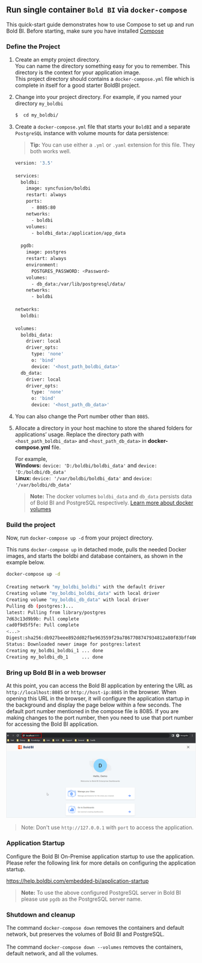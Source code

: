 ## Run single container `Bold BI` via `docker-compose`

 This quick-start guide demonstrates how to use Compose to set up and run Bold BI. Before starting, make sure you have installed [Compose](https://docs.docker.com/compose/install/)

### Define the Project

  1. Create an empty project directory.<br/>
  You can name the directory something easy for you to remember. This directory is the context for your application image.<br/>
  This project directory should contains a `docker-compose.yml` file which is complete in itself for a good starter BoldBI project.
  
  2.  Change into your project directory.
  For example, if you named your directory `my_boldbi`

      ```sh
      $  cd my_boldbi/
      ```

  3. Create a `docker-compose.yml` file that starts your `BoldBI`  and a separate `PostgreSQL` instance with volume mounts for data persistence:
      > **Tip:**
        You can use either a `.yml` or `.yaml` extension for this file. They both works well.

      ```sh
      version: '3.5'

      services:
        boldbi:
          image: syncfusion/boldbi
          restart: always
          ports:
            - 8085:80
          networks:
            - boldbi
          volumes:
            - boldbi_data:/application/app_data
          
        pgdb:
          image: postgres
          restart: always
          environment:
            POSTGRES_PASSWORD: <Password>
          volumes:
            - db_data:/var/lib/postgresql/data/
          networks:
            - boldbi

      networks:
        boldbi:
        
      volumes:
        boldbi_data:
          driver: local
          driver_opts:
            type: 'none'
            o: 'bind'
            device: '<host_path_boldbi_data>'
        db_data:
          driver: local
          driver_opts:
            type: 'none'
            o: 'bind'
            device: '<host_path_db_data>'
      ```
  4. You can also change the Port number other than `8085`.

  6. Allocate a directory in your host machine to store the shared folders for applications’ usage. Replace the directory path with `<host_path_boldbi_data>` and `<host_path_db_data>` in **docker-compose.yml** file.

       For example, <br><b>Windows:</b> `device: 'D:/boldbi/boldbi_data'` and `device: 'D:/boldbi/db_data'` <br><b>Linux:</b> `device: '/var/boldbi/boldbi_data'` and `device: '/var/boldbi/db_data'`

      > **Note:**
      > The docker volumes `boldbi_data` and `db_data` persists data of Bold BI and PostgreSQL respectively. [Learn more about docker volumes](https://docs.docker.com/storage/volumes/)

### Build the project

Now, run `docker-compose up -d` from your project directory.
<br />

This runs `docker-compose up` in detached mode, pulls the needed Docker images, and starts the boldbi and database containers, as shown in the example below.
```sh
docker-compose up -d

Creating network "my_boldbi_boldbi" with the default driver
Creating volume "my_boldbi_boldbi_data" with local driver
Creating volume "my_boldbi_db_data" with local driver
Pulling db (postgres:)...
latest: Pulling from library/postgres
7d63c13d9b9b: Pull complete
cad0f9d5f5fe: Pull complete
<...>
Digest:sha256:db927beee892dd02fbe963559f29a7867708747934812a80f83bff406a0d54fd
Status: Downloaded newer image for postgres:latest
Creating my_boldbi_boldbi_1 ... done
Creating my_boldbi_db_1     ... done
```
### Bring up Bold BI in a web browser

At this point, you can access the Bold BI application by entering the URL as `http://localhost:8085` or `http://host-ip:8085` in the browser. When opening this URL in the browser, it will configure the application startup in the background and display the page below within a few seconds. The default port number mentioned in the compose file is 8085. If you are making changes to the port number, then you need to use that port number for accessing the Bold BI application.
   
   ![docker-compose-startup](images/docker-startup.png)

   > Note: Don't use `http://127.0.0.1` with `port` to access the application.
### Application Startup

Configure the Bold BI On-Premise application startup to use the application. Please refer the following link for more details on configuring the application startup.

https://help.boldbi.com/embedded-bi/application-startup

> **Note:**
> To use the above configured PostgreSQL server in Bold BI please use `pgdb` as the PostgreSQL server name.

### Shutdown and cleanup

The command `docker-compose down` removes the containers and default network, but preserves the volumes of Bold BI and PostgreSQL. <br /><br />
The command `docker-compose down --volumes` removes the containers, default network, and all the volumes.

